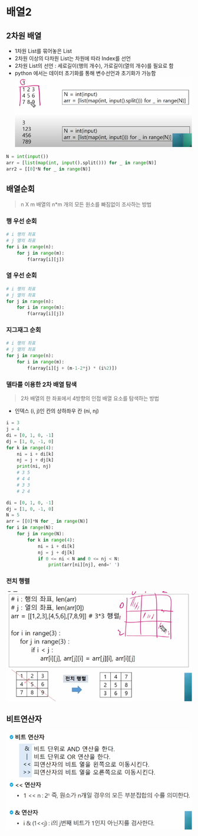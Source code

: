 # 배열2
## 2차원 배열
- 1차원 List를 묶어놓은 List
- 2차원 이상의 다차원 List는 차원에 따라 Index를 선언
- 2차원 List의 선언 : 세로길이(행의 개수), 가로길이(열의 개수)를 필요로 함
- python 에서는 데이터 초기화를 통해 변수선언과 초기화가 가능함
![이미지](/images/array2.PNG)
```python
N = int(input())
arr = [list(map(int, input().split())) for _ in range(N)]
arr2 = [[0]*N for _ in range(N)]
```
## 배열순회
> n X m 배열의 n*m 개의 모든 원소를 빠짐없이 조사하는 방법
### 행 우선 순회
```python
# i 행의 좌표
# j 열의 좌표
for i in range(n):
    for j in range(m):
        f(array[i][j])
```

### 열 우선 순회
```python
# i 행의 좌표
# j 열의 좌표
for j in range(n):
    for i in range(m):
        f(array[i][j])
```

### 지그재그 순회
```python
# i 행의 좌표
# j 열의 좌표
for j in range(n):
    for i in range(m):
        f(array[i][j + (m-1-2*j) * (i%2)])
```

### 델타를 이용한 2차 배열 탐색
> 2차 배열의 한 좌표에서 4방향의 인접 배열 요소를 탐색하는 방법
- 인덱스 (i, j)인 칸의 상하좌우 칸 (ni, nj)
```python
i = 3
j = 4
di = [0, 1, 0, -1] 
dj = [1, 0, -1, 0]
for k in range(4):
    ni = i + di[k]
    nj = j + dj[k]
    print(ni, nj)
    # 3 5
    # 4 4
    # 3 3
    # 2 4
```
```python
di = [0, 1, 0, -1] 
dj = [1, 0, -1, 0]
N = 5
arr = [[0]*N for _ in range(N)]
for i in range(N):
    for j in range(N):
        for k in range(4):
            ni = i + di[k]
            nj = j + dj[k]
            if 0 <= ni < N and 0 <= nj < N:
                print(arr[ni][nj], end=' ')
```

### 전치 행렬
![이미지](/images/array3.PNG)

## 비트연산자
![이미지](/images/bit.PNG)
